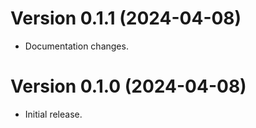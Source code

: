 # Version 0.1.1 (2024-04-08)

* Documentation changes.

# Version 0.1.0 (2024-04-08)

* Initial release.
